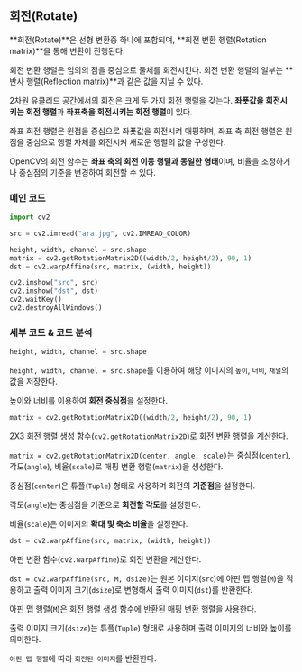 ## 회전(Rotate)

**회전(Rotate)**은 선형 변환중 하나에 포함되며, **회전 변환 행렬(Rotation matrix)**을 통해 변환이 진행된다.

회전 변환 행렬은 임의의 점을 중심으로 물체를 회전시킨다. 회전 변환 행렬의 일부는 **반사 행렬(Reflection matrix)**과 같은 값을 지닐 수 있다.

2차원 유클리드 공간에서의 회전은 크게 두 가지 회전 행렬을 갖는다. **좌푯값을 회전시키는 회전 행렬**과 **좌표축을 회전시키는 회전 행렬**이 있다.

좌표 회전 행렬은 원점을 중심으로 좌푯값을 회전시켜 매핑하며, 좌표 축 회전 행렬은 원점을 중심으로 행렬 자체를 회전시켜 새로운 행렬의 값을 구성한다.

OpenCV의 회전 함수는 **좌표 축의 회전 이동 행렬과 동일한 형태**이며, 비율을 조정하거나 중심점의 기준을 변경하여 회전할 수 있다.

### 메인 코드

```python
import cv2

src = cv2.imread("ara.jpg", cv2.IMREAD_COLOR)

height, width, channel = src.shape
matrix = cv2.getRotationMatrix2D((width/2, height/2), 90, 1)
dst = cv2.warpAffine(src, matrix, (width, height))

cv2.imshow("src", src)
cv2.imshow("dst", dst)
cv2.waitKey()
cv2.destroyAllWindows()
```

### 세부 코드 & 코드 분석

```python
height, width, channel = src.shape
```

`height, width, channel = src.shape`를 이용하여 해당 이미지의 `높이`, `너비`, `채널`의 값을 저장한다.

높이와 너비를 이용하여 **회전 중심점**을 설정한다.

```python
matrix = cv2.getRotationMatrix2D((width/2, height/2), 90, 1)
```

2X3 회전 행렬 생성 함수(`cv2.getRotationMatrix2D`)로 회전 변환 행렬을 계산한다.

`matrix = cv2.getRotationMatrix2D(center, angle, scale)`는 중심점(`center`), 각도(`angle`), 비율(`scale`)로 매핑 변환 행렬(`matrix`)을 생성한다.

중심점(`center`)은 튜플(`Tuple`) 형태로 사용하며 회전의 **기준점**을 설정한다.

각도(`angle`)는 중심점을 기준으로 **회전할 각도**를 설정한다.

비율(`scale`)은 이미지의 **확대 및 축소 비율**을 설정한다.

```python
dst = cv2.warpAffine(src, matrix, (width, height))
```

아핀 변환 함수(`cv2.warpAffine`)로 회전 변환을 계산한다.

`dst = cv2.warpAffine(src, M, dsize)`는 원본 이미지(`src`)에 아핀 맵 행렬(`M`)을 적용하고 출력 이미지 크기(`dsize`)로 변형해서 출력 이미지(`dst`)를 반환한다.

아핀 맵 행렬(`M`)은 회전 행렬 생성 함수에 반환된 매핑 변환 행렬을 사용한다.

출력 이미지 크기(`dsize`)는 튜플(`Tuple`) 형태로 사용하며 출력 이미지의 너비와 높이를 의미한다.

`아핀 맵 행렬`에 따라 `회전된 이미지`를 반환한다.